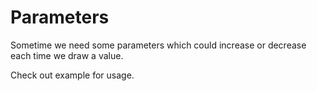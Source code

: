 # Parameters

Sometime we need some parameters which could increase or decrease
each time we draw a value.

Check out example for usage.